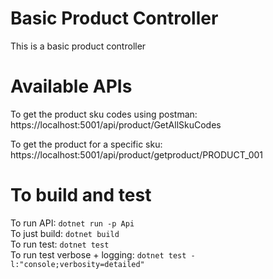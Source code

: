 # Basic Product Controller
 This is a basic product controller

# Available APIs
 To get the product sku codes using postman:
 https://localhost:5001/api/product/GetAllSkuCodes

 To get the product for a specific sku:
 https://localhost:5001/api/product/getproduct/PRODUCT_001


# To build and test
To run API: `dotnet run -p Api` <br>
To just build: `dotnet build` <br>
To run test: `dotnet test` <br>
To run test verbose + logging: `dotnet test -l:"console;verbosity=detailed"`
